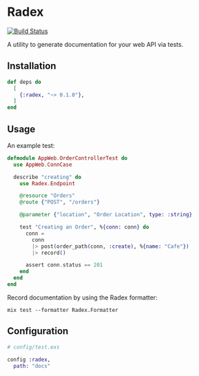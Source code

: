 # Radex

[![Build Status](https://travis-ci.org/smartlogic/radex.svg?branch=master)](https://travis-ci.org/smartlogic/radex)

A utility to generate documentation for your web API via tests.

## Installation

```elixir
def deps do
  [
    {:radex, "~> 0.1.0"},
  ]
end
```

## Usage

An example test:

```elixir
defmodule AppWeb.OrderControllerTest do
  use AppWeb.ConnCase

  describe "creating" do
    use Radex.Endpoint

    @resource "Orders"
    @route {"POST", "/orders"}

    @parameter {"location", "Order Location", type: :string}

    test "Creating an Order", %{conn: conn} do
      conn =
        conn
        |> post(order_path(conn, :create), %{name: "Cafe"})
        |> record()

      assert conn.status == 201
    end
  end
end
```

Record documentation by using the Radex formatter:

```
mix test --formatter Radex.Formatter
```

## Configuration

```elixir
# config/test.exs

config :radex,
  path: "docs"
```
